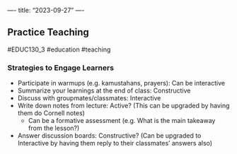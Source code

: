 —-
title: “2023-09-27”
—-
## Practice Teaching
#EDUC130_3 #education #teaching 
### Strategies to Engage Learners
-  Participate in warmups (e.g. kamustahans, prayers): Can be interactive
- Summarize your learnings at the end of class: Constructive
- Discuss with groupmates/classmates: Interactive
- Write down notes from lecture: Active? (This can be upgraded by having them do Cornell notes)
	- Can be a formative assessment (e.g. What is the main takeaway from the lesson?)
- Answer discussion boards: Constructive? (Can be upgraded to Interactive by having them reply to their classmates’ answers also)
